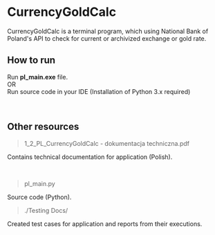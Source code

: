 # CurrencyGoldCalc
CurrencyGoldCalc is a terminal program, which using National Bank of Poland's API to check for current or archivized exchange or gold rate.

## How to run

Run **pl_main.exe** file.
<br>
OR
<br>
Run source code in your IDE (Installation of Python 3.x required)

<br>

## Other resources

>1_2_PL_CurrencyGoldCalc - dokumentacja techniczna.pdf

Contains technical documentation for application (Polish).

<br>

>pl_main.py

Source code (Python).
<br>

>./Testing Docs/

Created test cases for application and reports from their executions.
<br>